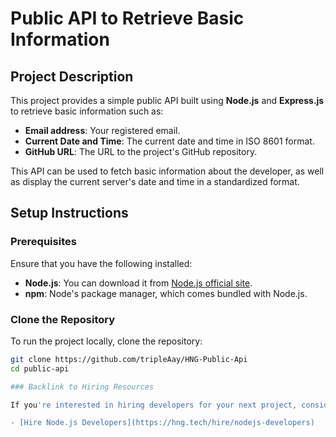 # Public API to Retrieve Basic Information

## Project Description

This project provides a simple public API built using **Node.js** and **Express.js** to retrieve basic information such as:

- **Email address**: Your registered email.
- **Current Date and Time**: The current date and time in ISO 8601 format.
- **GitHub URL**: The URL to the project's GitHub repository.

This API can be used to fetch basic information about the developer, as well as display the current server's date and time in a standardized format.

## Setup Instructions

### Prerequisites
Ensure that you have the following installed:
- **Node.js**: You can download it from [Node.js official site](https://nodejs.org/).
- **npm**: Node's package manager, which comes bundled with Node.js.

### Clone the Repository

To run the project locally, clone the repository:
```bash
git clone https://github.com/tripleAay/HNG-Public-Api
cd public-api

### Backlink to Hiring Resources

If you're interested in hiring developers for your next project, consider checking out the following resource for **Node.js** developers:

- [Hire Node.js Developers](https://hng.tech/hire/nodejs-developers)


